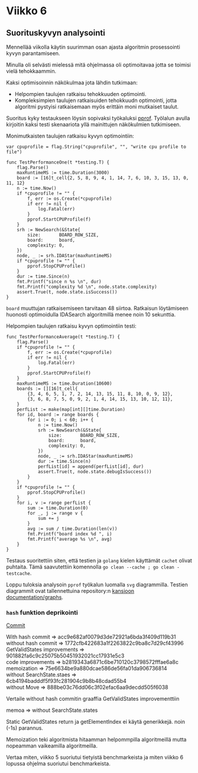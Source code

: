 # Viikko 6 

## Suorituskyvyn analysointi 

Mennellää viikolla käytin suurimman osan ajasta algoritmin prosessointi kyvyn parantamiseen.

Minulla oli selvästi mielessä mitä ohjelmassa oli optimoitavaa jotta se toimisi vielä tehokkaammin.

Kaksi optimisoinnin näkökulmaa jota lähdin tutkimaan:
- Helpompien taulujen ratkaisu tehokkuuden optimointi.
- Kompleksimpien taulujen ratkaisuiden tehokkuudn optimointi, jotta algoritmi pystyisi ratkaisemaan myös erittäin moni mutkaiset taulut.

Suoritus kyky testaukseen löysin sopivaksi työkaluksi [pprof](https://pkg.go.dev/runtime/pprof#pkg-overview). Työlalun avulla kirjoitin kaksi testi skenaariota yllä mainittujen näkökulmien tutkimiseen.

Monimutkaisten taulujen ratkaisu kyvyn optimointiin:
```golang
var cpuprofile = flag.String("cpuprofile", "", "write cpu profile to file")

func TestPerformanceOne(t *testing.T) {
	flag.Parse()
	maxRuntimeMS := time.Duration(3000)
	board := [16]t_cell{2, 5, 8, 9, 4, 1, 14, 7, 6, 10, 3, 15, 13, 0, 11, 12}
	n := time.Now()
	if *cpuprofile != "" {
		f, err := os.Create(*cpuprofile)
		if err != nil {
			log.Fatal(err)
		}
		pprof.StartCPUProfile(f)
	}
	srh := NewSearch(&State{
		size:       BOARD_ROW_SIZE,
		board:      board,
		complexity: 0,
	})
	node, _ := srh.IDAStar(maxRuntimeMS)
	if *cpuprofile != "" {
		pprof.StopCPUProfile()
	}
	dur := time.Since(n)
	fmt.Printf("since n %s \n", dur)
	fmt.Printf("complexity %d \n", node.state.complexity)
	assert.True(t, node.state.isSuccess())
}
```
`board` muuttujan ratkaisemiseen tarvitaan 48 siirtoa. Ratkaisun löytämiseen huonosti optimoidulla IDASearch algoritmillä menee noin 10 sekunttia. 


Helpompien taulujen ratkaisu kyvyn optimointiin testi:
```golang
func TestPerformanceAverage(t *testing.T) {
	flag.Parse()
	if *cpuprofile != "" {
		f, err := os.Create(*cpuprofile)
		if err != nil {
			log.Fatal(err)
		}
		pprof.StartCPUProfile(f)
	}
	maxRuntimeMS := time.Duration(10600)
	boards := [][16]t_cell{
		{3, 4, 6, 5, 1, 7, 2, 14, 13, 15, 11, 8, 10, 0, 9, 12},
		{3, 6, 8, 7, 5, 0, 9, 2, 1, 4, 14, 15, 13, 10, 12, 11},
	}
	perfList := make(map[int][]time.Duration)
	for id, board := range boards {
		for i := 0; i < 60; i++ {
			n := time.Now()
			srh := NewSearch(&State{
				size:       BOARD_ROW_SIZE,
				board:      board,
				complexity: 0,
			})
			node, _ := srh.IDAStar(maxRuntimeMS)
			dur := time.Since(n)
			perfList[id] = append(perfList[id], dur)
			assert.True(t, node.state.debugIsSuccess())
		}
	}
	if *cpuprofile != "" {
		pprof.StopCPUProfile()
	}
	for i, v := range perfList {
		sum := time.Duration(0)
		for _, j := range v {
			sum += j
		}
		avg := sum / time.Duration(len(v))
		fmt.Printf("board index %d ", i)
		fmt.Printf("average %s \n", avg)
	}
}
```

Testaus suoritettiin siten, että testien ja `golang` kielen käyttämät `cachet` olivat puhtaita. Tämä saavutettiin komennolla `go clean --cache ; go clean -testcache`. 

Loppu tuloksia analysoin `pprof` työkalun luomalla `svg` diagrammilla. Testien diagrammit ovat tallennettuina repository:n [kansioon documentation/graphs](https://github.com/ferealqq/15GoFast/blob/main/documentation/graphs). 

### `hash` funktion deprikointi

[Commit](https://github.com/ferealqq/15GoFast/commit/acc9e682af0079d3de72921a6bda3f409d119b31)




With hash commit   					=> acc9e682af0079d3de72921a6bda3f409d119b31\
without hash commit 				=> 1772cfb422683a1f2263822c9ba8c7d29cf43996\
GetValidStates improvements => 901882fa6c9c25075b50451932021cc17931e5c3\
code improvements 					=> b2819343a6871c6be710120c3798572fffae6a8c\
memoization 								=> 75e6634be9a880dcae586de56fa01da906736814\
without SearchState.staes   => 6cb4194badddf5f93fc281904c9b8b48cdad55b4\
without Move								=> 888be03c76dd06c3f02efac6aa9decdd505f6038

Vertaile without hash commitin graaffia GetValidStates improvementtiin

memoa => without SearchState.states

Static GetValidStates return ja getElementIndex ei käytä generikkejä. noin (-1s) parannus.


Memoization teki algoritmista hitaamman helpommpilla algoritmeillä mutta nopeamman vaikeamilla algoritmeilla.



Vertaa miten, viikko 5 suoriutui tietyistä benchmarkeista ja miten viikko 6 lopussa ohjelma suoriutui benchmarkeista. 



